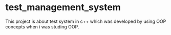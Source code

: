 # test_management_system
This project is about test system in c++ which was developed by using OOP concepts when i was studing OOP.
